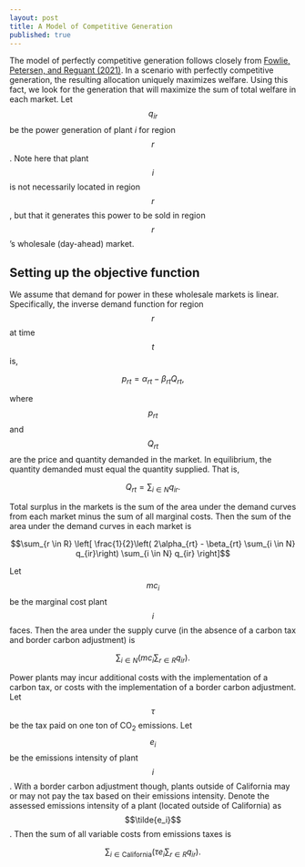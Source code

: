```yaml
---
layout: post
title: A Model of Competitive Generation
published: true
---
```


The model of perfectly competitive generation follows closely from [Fowlie, Petersen, and Reguant (2021)](https://www.aeaweb.org/articles?id=10.1257/pandp.20211073). In a scenario with perfectly competitive generation, the resulting allocation uniquely maximizes welfare. Using this fact, we look for the generation that will maximize the sum of total welfare in each market. Let $$q_{ir}$$ be the power generation of plant $i$ for region $$r$$. Note here that plant $$i$$ is not necessarily located in region $$r$$, but that it generates this power to be sold in region $$r$$’s wholesale (day-ahead) market. 

## Setting up the objective function

We assume that demand for power in these wholesale markets is linear. Specifically, the inverse demand function for region $$r$$ at time $$t$$ is,

$$p_{rt} = \alpha_{rt} - \beta_{rt} Q_{rt},$$

where $$p_{rt}$$ and $$Q_{rt}$$ are the price and quantity demanded in the market. In equilibrium, the quantity demanded must equal the quantity supplied. That is, 

$$Q_{rt} = \sum_{i \in N} q_{ir}.$$

Total surplus in the markets is the sum of the area under the demand curves from each market minus the sum of all marginal costs. Then the sum of the area under the demand curves in each market is

$$\sum_{r \in R} \left[ \frac{1}{2}\left( 2\alpha_{rt} - \beta_{rt} \sum_{i \in N} q_{ir}\right) \sum_{i \in N} q_{ir} \right]$$

Let $$mc_i$$ be the marginal cost plant $$i$$ faces. Then the area under the supply curve (in the absence of a carbon tax and border carbon adjustment) is

$$\sum_{i \in N} \left( mc_i  \sum_{r \in R} q_{ir} \right).$$

Power plants may incur additional costs with the implementation of a carbon tax, or costs with the implementation of a border carbon adjustment. Let $$\tau$$ be the tax paid on one ton of CO<sub>2</sub> emissions. Let $$e_i$$ be the emissions intensity of plant $$i$$. With a border carbon adjustment though, plants outside of California may or may not pay the tax based on their emissions intensity. Denote the assessed emissions intensity of a plant (located outside of California) as $$\tilde{e_i}$$. Then the sum of all variable costs from emissions taxes is

$$\sum_{i \in \text{California}} \left(\tau e_i \sum_{r \in R} q_{ir}\right).$$

